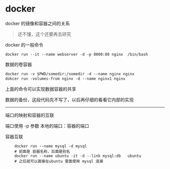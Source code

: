 # docker

docker 的镜像和容器之间的关系

> 还不懂，这个还要再去研究

docker 的一般命令

```shell
docker run --it --name webserver -d -p 8000:80 nginx  /bin/bash
```

数据的卷容器

```dockerfile
docker run -v $PWD/somedir:/somedir -d --name nginx nginx
dokcer run -volumes-from nginx -d --name nginx1 nginx
```

上面的命令可以实现数据容器的共享

数据的备份，这段代码先不写了，以后再仔细的看看它内部的实现

---

端口的映射和容器的互联

端口使用 -p 参数 本地的端口：容器的端口

容器互联

```shell
    docker run --name mysql -d mysql
    # 前面是 容器名称，后面是别名
    docker run --name ubuntu -it -d --link mysql:db   ubuntu
    # 之后就可以直接在ubuntu 里面使用 mysql 连接
```
